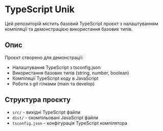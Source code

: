 # TypeScript Unik

Цей репозиторій містить базовий TypeScript проєкт з налаштуванням компіляції та демонстрацією використання базових типів.

## Опис

Проєкт створено для демонстрації:
- Налаштування TypeScript з tsconfig.json
- Використання базових типів (string, number, boolean)
- Компіляції TypeScript коду в JavaScript
- Роботи з git гілками (main та develop)

## Структура проєкту

- `src/` - вихідні TypeScript файли
- `dist/` - скомпільовані JavaScript файли
- `tsconfig.json` - конфігурація TypeScript компілятора